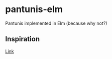 # pantunis-elm

Pantunis implemented in Elm (because why not?)

## Inspiration

[Link](https://x.com/ChShersh/status/1850465207660781910)